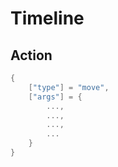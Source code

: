 # Timeline

## Action

```lua
{
    ["type"] = "move",
    ["args"] = {
        ...,
        ...,
        ...,
        ...
    }
}
```
